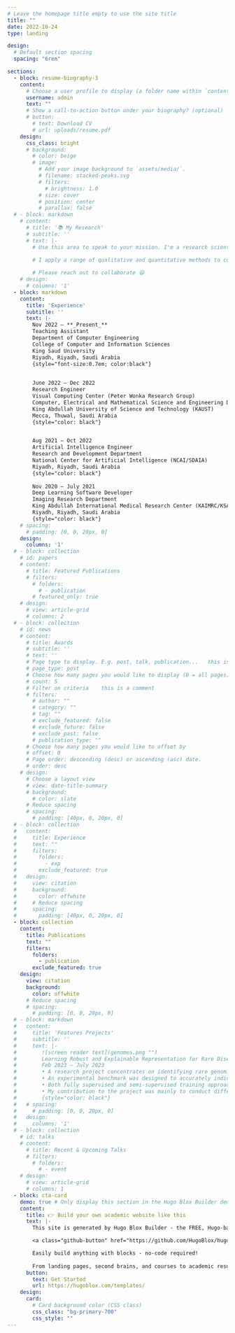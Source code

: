 ```yaml
---
# Leave the homepage title empty to use the site title
title: ""
date: 2022-10-24
type: landing

design:
  # Default section spacing
  spacing: "6rem"

sections:
  - block: resume-biography-3
    content:
      # Choose a user profile to display (a folder name within `content/authors/`)
      username: admin
      text: ""
      # Show a call-to-action button under your biography? (optional)
      # button:
        # text: Download CV
        # url: uploads/resume.pdf
    design:
      css_class: bright
      # background:
        # color: beige
        # image:
          # Add your image background to `assets/media/`.
          # filename: stacked-peaks.svg
          # filters:
            # brightness: 1.0
          # size: cover
          # position: center
          # parallax: false
  # - block: markdown
    # content:
      # title: '📚 My Research'
      # subtitle: ''
      # text: |-
        # Use this area to speak to your mission. I'm a research scientist in the Moonshot team at DeepMind. I blog about machine learning, deep learning, and moonshots.

        # I apply a range of qualitative and quantitative methods to comprehensively investigate the role of science and technology in the economy.
        
        # Please reach out to collaborate 😃
    # design:
      # columns: '1'
  - block: markdown
    content:
      title: 'Experience'
      subtitle: ''
      text: |- 
        Nov 2022 – **_Present_**  
        Teaching Assistant  
        Department of Computer Engineering  
        College of Computer and Information Sciences  
        King Saud University  
        Riyadh, Riyadh, Saudi Arabia  
        {style="font-size:0.7em; color:black"}   

        
        June 2022 – Dec 2022  
        Research Engineer  
        Visual Computing Center (Peter Wonka Research Group)  
        Computer, Electrical and Mathematical Science and Engineering Division  
        King Abdullah University of Science and Technology (KAUST)  
        Mecca, Thuwal, Saudi Arabia  
        {style="color: black"}


        Aug 2021 – Oct 2022  
        Artificial Intelligence Engineer  
        Research and Development Department  
        National Center for Artificial Intelligence (NCAI/SDAIA)  
        Riyadh, Riyadh, Saudi Arabia  
        {style="color: black"}  
        
        Nov 2020 – July 2021  
        Deep Learning Software Developer  
        Imaging Research Department  
        King Abdullah International Medical Research Center (KAIMRC/KSAU-HS)  
        Riyadh, Riyadh, Saudi Arabia  
        {style="color: black"}
    # spacing: 
      # padding: [0, 0, 20px, 0]
    design:
      columns: '1'
  # - block: collection
    # id: papers
    # content:
      # title: Featured Publications
      # filters:
        # folders:
          # - publication
        # featured_only: true
    # design:
      # view: article-grid
      # columns: 2
  # - block: collection
    # id: news
    # content:
      # title: Awards
      # subtitle: ''
      # text: ''
      # Page type to display. E.g. post, talk, publication...   this is a comment 
      # page_type: post
      # Choose how many pages you would like to display (0 = all pages)
      # count: 5
      # Filter on criteria    this is a comment
      # filters:
        # author: ""
        # category: ""
        # tag: ""
        # exclude_featured: false
        # exclude_future: false
        # exclude_past: false
        # publication_type: ""
      # Choose how many pages you would like to offset by    
      # offset: 0
      # Page order: descending (desc) or ascending (asc) date.    
      # order: desc
    # design:
      # Choose a layout view
      # view: date-title-summary
      # background: 
        # color: slate
      # Reduce spacing
      # spacing: 
        # padding: [40px, 0, 20px, 0]
  # - block: collection
  #   content:
  #     title: Experience
  #     text: ""
  #     filters:
  #       folders:
  #         - exp
  #       exclude_featured: true
  #   design:
  #     view: citation
  #     background:
  #       color: offwhite
  #     # Reduce spacing
  #     spacing: 
  #       padding: [40px, 0, 20px, 0]
  - block: collection
    content:
      title: Publications
      text: ""
      filters:
        folders:
          - publication
        exclude_featured: true
    design:
      view: citation
      background:
        color: offwhite
      # Reduce spacing
      # spacing: 
        # padding: [0, 0, 20px, 0]
  # - block: markdown
  #   content:
  #     title: 'Features Projects'
  #     subtitle: ''
  #     text: |- 
  #        ![screen reader text](genomes.png "")
  #        Learning Robust and Explainable Representation for Rare Disease Diagnosis From Facial Images  
  #        Feb 2023 – July 2023  
  #        • A research project concentrates on identifying rare genomics disease syndromes.  
  #        • An experimental benchmark was designed to accurately indicate the disorder type.  
  #        • Both fully supervised and semi-supervised training approaches were conducted.  
  #        • My contribution to the project was mainly to conduct different experimental setups with various model architectures and loss functions as well as preparing the training data.  
  #        {style="color: black"}   
  #   # spacing: 
  #     # padding: [0, 0, 20px, 0]
  #   design:
  #     columns: '1'
  # - block: collection
    # id: talks
    # content:
      # title: Recent & Upcoming Talks
      # filters:
        # folders:
          # - event
    # design:
      # view: article-grid
      # columns: 1
  - block: cta-card
    demo: true # Only display this section in the Hugo Blox Builder demo site
    content:
      title: 👉 Build your own academic website like this
      text: |-
        This site is generated by Hugo Blox Builder - the FREE, Hugo-based open source website builder trusted by 250,000+ academics like you.

        <a class="github-button" href="https://github.com/HugoBlox/hugo-blox-builder" data-color-scheme="no-preference: light; light: light; dark: dark;" data-icon="octicon-star" data-size="large" data-show-count="true" aria-label="Star HugoBlox/hugo-blox-builder on GitHub">Star</a>

        Easily build anything with blocks - no-code required!
        
        From landing pages, second brains, and courses to academic resumés, conferences, and tech blogs.
      button:
        text: Get Started
        url: https://hugoblox.com/templates/
    design:
      card:
        # Card background color (CSS class)
        css_class: "bg-primary-700"
        css_style: ""
---
```

